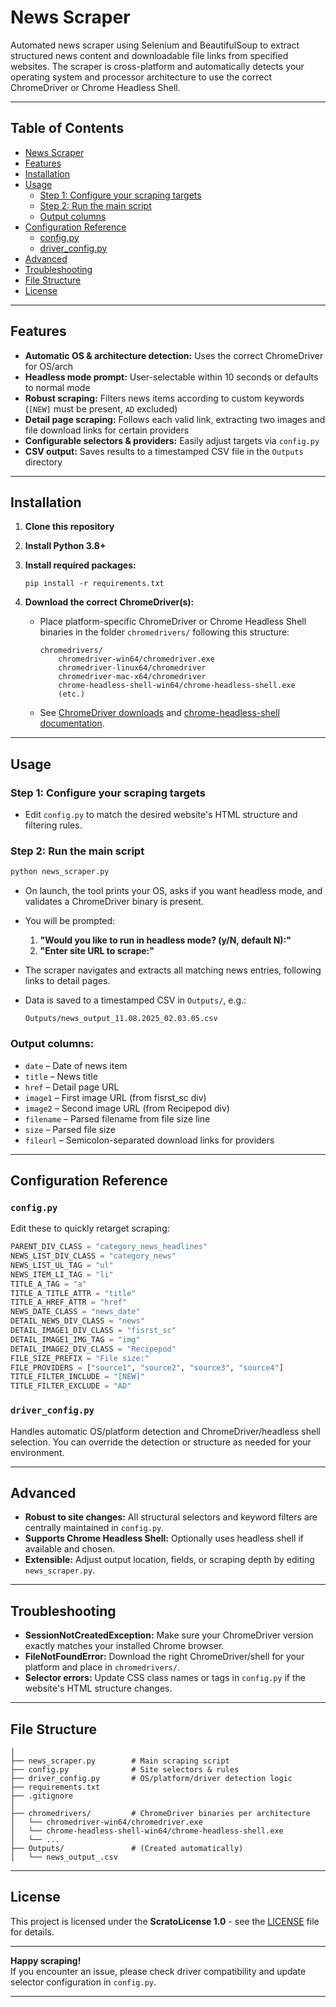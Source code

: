 # News Scraper

Automated news scraper using Selenium and BeautifulSoup to extract structured news content and downloadable file links from specified websites. The scraper is cross-platform and automatically detects your operating system and processor architecture to use the correct ChromeDriver or Chrome Headless Shell.

***

## Table of Contents

- [News Scraper](#news-scraper)
- [Features](#features)
- [Installation](#installation)
- [Usage](#usage)
  - [Step 1: Configure your scraping targets](#step-1-configure-your-scraping-targets)
  - [Step 2: Run the main script](#step-2-run-the-main-script)
  - [Output columns](#output-columns)
- [Configuration Reference](#configuration-reference)
  - [config.py](#configpy)
  - [driver_config.py](#driver_configpy)
- [Advanced](#advanced)
- [Troubleshooting](#troubleshooting)
- [File Structure](#file-structure)
- [License](#license)

***
## Features

- **Automatic OS & architecture detection:** Uses the correct ChromeDriver for OS/arch
- **Headless mode prompt:** User-selectable within 10 seconds or defaults to normal mode
- **Robust scraping:** Filters news items according to custom keywords (`[NEW]` must be present, `AD` excluded)
- **Detail page scraping:** Follows each valid link, extracting two images and file download links for certain providers
- **Configurable selectors & providers:** Easily adjust targets via `config.py`
- **CSV output:** Saves results to a timestamped CSV file in the `Outputs` directory

***

## Installation

1. **Clone this repository**
2. **Install Python 3.8+**
3. **Install required packages:**

    ```
    pip install -r requirements.txt
    ```

4. **Download the correct ChromeDriver(s):**
   - Place platform-specific ChromeDriver or Chrome Headless Shell binaries in the folder `chromedrivers/` following this structure:

     ```
     chromedrivers/
         chromedriver-win64/chromedriver.exe
         chromedriver-linux64/chromedriver
         chromedriver-mac-x64/chromedriver
         chrome-headless-shell-win64/chrome-headless-shell.exe
         (etc.)
     ```

   - See [ChromeDriver downloads](https://chromedriver.chromium.org/downloads) and [chrome-headless-shell documentation](https://chromium.googlesource.com/chromium/src/+/main/headless/README.md).

***

## Usage

### Step 1: **Configure your scraping targets**
- Edit `config.py` to match the desired website's HTML structure and filtering rules.

### Step 2: **Run the main script**

```bash
python news_scraper.py
```

- On launch, the tool prints your OS, asks if you want headless mode, and validates a ChromeDriver binary is present.

- You will be prompted:
    1. **"Would you like to run in headless mode? (y/N, default N):"**  
    2. **"Enter site URL to scrape:"**  

- The scraper navigates and extracts all matching news entries, following links to detail pages.

- Data is saved to a timestamped CSV in `Outputs/`, e.g.:
  ```
  Outputs/news_output_11.08.2025_02.03.05.csv
  ```

### Output columns:
- `date` – Date of news item
- `title` – News title
- `href` – Detail page URL
- `image1` – First image URL (from fisrst_sc div)
- `image2` – Second image URL (from Recipepod div)
- `filename` – Parsed filename from file size line
- `size` – Parsed file size
- `fileurl` – Semicolon-separated download links for providers

***

## Configuration Reference

### `config.py`

Edit these to quickly retarget scraping:

```python
PARENT_DIV_CLASS = "category_news_headlines"
NEWS_LIST_DIV_CLASS = "category_news"
NEWS_LIST_UL_TAG = "ul"
NEWS_ITEM_LI_TAG = "li"
TITLE_A_TAG = "a"
TITLE_A_TITLE_ATTR = "title"
TITLE_A_HREF_ATTR = "href"
NEWS_DATE_CLASS = "news_date"
DETAIL_NEWS_DIV_CLASS = "news"
DETAIL_IMAGE1_DIV_CLASS = "fisrst_sc"
DETAIL_IMAGE1_IMG_TAG = "img"
DETAIL_IMAGE2_DIV_CLASS = "Recipepod"
FILE_SIZE_PREFIX = "File size:"
FILE_PROVIDERS = ["source1", "source2", "source3", "source4"]
TITLE_FILTER_INCLUDE = "[NEW]"
TITLE_FILTER_EXCLUDE = "AD"
```

### `driver_config.py`

Handles automatic OS/platform detection and ChromeDriver/headless shell selection.
You can override the detection or structure as needed for your environment.

***

## Advanced

- **Robust to site changes:** All structural selectors and keyword filters are centrally maintained in `config.py`.
- **Supports Chrome Headless Shell:** Optionally uses headless shell if available and chosen.
- **Extensible:** Adjust output location, fields, or scraping depth by editing `news_scraper.py`.

***

## Troubleshooting

- **SessionNotCreatedException:** Make sure your ChromeDriver version exactly matches your installed Chrome browser.
- **FileNotFoundError:** Download the right ChromeDriver/shell for your platform and place in `chromedrivers/`.
- **Selector errors:** Update CSS class names or tags in `config.py` if the website's HTML structure changes.

***

## File Structure

```
│
├── news_scraper.py        # Main scraping script
├── config.py              # Site selectors & rules
├── driver_config.py       # OS/platform/driver detection logic
├── requirements.txt
├── .gitignore
│
├── chromedrivers/         # ChromeDriver binaries per architecture
│   └── chromedriver-win64/chromedriver.exe
│   └── chrome-headless-shell-win64/chrome-headless-shell.exe
│   └── ...
├── Outputs/               # (Created automatically)
│   └── news_output_.csv
```

***

## License

This project is licensed under the **ScratoLicense 1.0** - see the [LICENSE](./LICENSE) file for details.

***

**Happy scraping!**  
If you encounter an issue, please check driver compatibility and update selector configuration in `config.py`.

***

